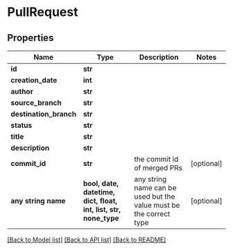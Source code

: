 # PullRequest


## Properties
Name | Type | Description | Notes
------------ | ------------- | ------------- | -------------
**id** | **str** |  | 
**creation_date** | **int** |  | 
**author** | **str** |  | 
**source_branch** | **str** |  | 
**destination_branch** | **str** |  | 
**status** | **str** |  | 
**title** | **str** |  | 
**description** | **str** |  | 
**commit_id** | **str** | the commit id of merged PRs | [optional] 
**any string name** | **bool, date, datetime, dict, float, int, list, str, none_type** | any string name can be used but the value must be the correct type | [optional]

[[Back to Model list]](../README.md#documentation-for-models) [[Back to API list]](../README.md#documentation-for-api-endpoints) [[Back to README]](../README.md)


